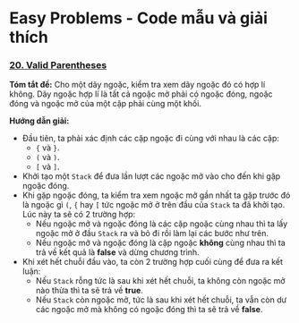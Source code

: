 # Easy Problems - Code mẫu và giải thích

### [20. Valid Parentheses](https://github.com/toan207/TLU-Algorithm/blob/main/Leetcode/Easy/Code/20_ValidParentheses.cpp)
**Tóm tắt đề:** Cho một dãy ngoặc, kiểm tra xem dãy ngoặc đó có hợp lí không. Dãy ngoặc hợp lí là tất cả ngoặc mở phải có ngoặc đóng, ngoặc đóng và ngoặc mở của một cặp phải cùng một khối.  

**Hướng dẫn giải:**  
- Đầu tiên, ta phải xác định các cặp ngoặc đi cùng với nhau là các cặp:
  - `{` và `}`.  
  - `(` và `)`.
  - `[` và `]`.  
- Khởi tạo một `Stack` để đưa lần lượt các ngoặc mở vào cho đến khi gặp ngoặc đóng.
- Khi gặp ngoặc đóng, ta kiểm tra xem ngoặc mở gần nhất ta gặp trước đó là ngoặc gì `(`, `{` hay `[` tức ngoặc mở ở trên đầu của `Stack` ta đã khởi tạo. Lúc này ta sẽ có 2 trường hợp:  
  - Nếu ngoặc mở và ngoặc đóng là các cặp ngoặc cùng nhau thì ta lấy ngoặc mở ở đầu `Stack` ra và bỏ đi rồi làm lại các bước như trên.
  - Nếu ngoặc mở và ngoặc đóng là cặp ngoặc **không** cùng nhau thì ta trả về kết quả là **false** và dừng chương trình.
- Khi xét hết chuỗi đầu vào, ta còn 2 trường hợp cuối cùng để đưa ra kết luận:
  - Nếu `Stack` rỗng tức là sau khi xét hết chuỗi, ta không còn ngoặc mở nào thừa thì ta sẽ trả về **true**.
  - Nếu `Stack` còn ngoặc mở, tức là sau khi xét hết chuỗi, ta vẫn còn dư các ngoặc mở mà không có ngoặc đóng thì ta sẽ trả về **false**.
